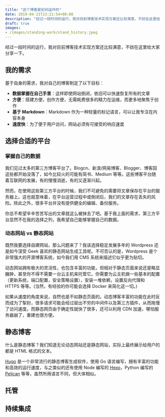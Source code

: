 ```yaml
---
title: "这个博客是如何运作的"
date: 2019-04-21T23:21:54+08:00
description: "经过一段时间的运行，我对目前博客技术实现方案还比较满意，不妨在这里给大家分享一下。"
draft: true
images: 
- /images/standing-work/stand_history.jpeg
---
```


经过一段时间的运行，我对目前博客技术实现方案还比较满意，不妨在这里给大家分享一下。

## 我的需求

基于自身的需求，我对自己的博客制定了以下目标：

- __数据掌握在自己手里__：这样即使网站倒闭，依旧可以快速恢复所有的文章
- __方便__：搭建方便，创作方便，无需耗费很多的精力在运维，而更多地聚焦于创作
- __基于 Markdown__：Markdown 作为一种轻量的标记语言，可以让我专注在内容本身
- __速度快__：为了便于用户访问，网站必须有可接受的响应速度 

## 选择合适的平台

### 掌握自己的数据

我们见过太多的第三方博客平台了。Blogcn、新浪/网易博客、Blogger、博客园这些都开始没落了，如今比较火的可能有简书、Medium 等等。这些博客平台随着互联网的发展，有的慢慢消逝，有的又逐渐兴起。

然而，在使用这些第三方平台的时候，我们不可避免的需要将文章保存在平台的服务器上。这也就意味着，在平台运营过程中或倒闭后，我们的文章存在丢失的风险。除此之外，很多平台并没有提供健全的编辑、备份服务。

你总不希望辛辛苦苦写出的文章就这么被抹去了吧。基于我上面的需求，第三方平台显然不在我的选择之列，我希望自己能够掌握自己的数据。

### 动态网站 vs 静态网站

既然我要选择自建网站，那么问题来了？我该选择稳定发展多年的 Wordpress 还是如今深受 Geek 喜欢的静态网站生成工具呢。不可否认的是，Wordpress 是个非常强大的开源博客系统，如今我们用 CMS 系统来描述它似乎更为贴切。

动态网站拥有极大的灵活性，也包含丰富的功能，但相对于静态页面来说还是略显臃肿，甚至你不得不需要一台云主机来托管它。你需要为云主机做一些基本的配置（更新系统，端口配置，安全策略设置），安装一堆依赖，设置反向代理和 HTTPS 等等。(当然，有经验的你可能会选择 Docker 来简化这一切。)

如果从速度的角度来说，自然也是不如静态页面的。动态博客丰富的功能在此时反而成为了掣肘，很多请求可能会经过层出不穷的中间件以及第三方插件，从而拖慢了访问速度。而静态网页由于确定性就快了很多，还可以利用 CDN 加速，哪怕服务器崩了，重建也很方便。

## 静态博客

什么是静态博客？我们知道无论动态网站还是静态网站，实际上最终展示给用户的都是 HTML 格式的文本。

[Hugo](https://gohugo.io/) 是一个非常流行的静态博客生成软件，使用 Go 语言编写，拥有丰富的功能和高效的运行速度，与之类似的还有使用 Node 编写的 [Hexo](https://hexo.io/)，Python 编写的 [Pelican](https://blog.getpelican.com/) 等等，虽然所用语言不同，但大体相似。

## 托管

## 持续集成

